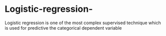 # Logistic-regression-
Logistic regression is one of the most complex supervised technique which is used for predictive the categorical dependent variable
